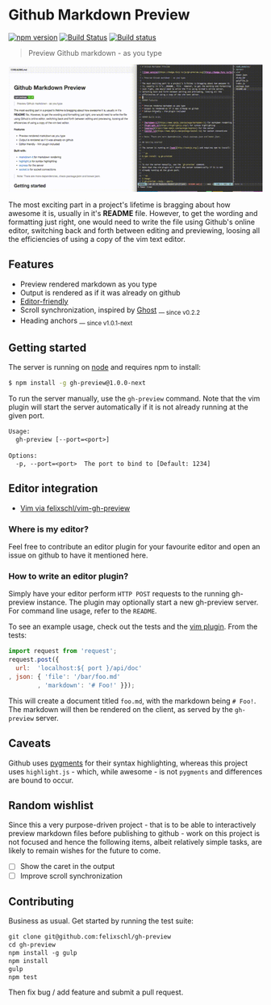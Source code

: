 # Github Markdown Preview

[![npm version](https://badge.fury.io/js/gh-preview.svg)](http://badge.fury.io/js/gh-preview)
[![Build Status](https://travis-ci.org/felixSchl/gh-preview.svg?branch=next)](https://travis-ci.org/felixSchl/gh-preview)
[![Build status](https://ci.appveyor.com/api/projects/status/vycefcrblvr9scok/branch/next?svg=true)](https://ci.appveyor.com/project/felixSchl/gh-preview/branch/next)

> Preview Github markdown - as you type

![preview](https://raw.githubusercontent.com/felixSchl/felixSchl.github.io/master/gh-preview/preview.gif)

The most exciting part in a project's lifetime is bragging about how awesome it
is, usually in it's __README__ file.  However, to get the wording and formatting
just right, one would need to write the file using Github's online editor,
switching back and forth between editing and previewing, loosing all the
efficiencies of using a copy of the vim text editor.

## Features

* Preview rendered markdown as you type
* Output is rendered as if it was already on github
* [Editor-friendly](#editor-integration)
* Scroll synchronization, inspired by [Ghost](https://ghost.org/) <sub>&mdash; since v0.2.2</sub>
* Heading anchors <sub>&mdash; since v1.0.1-next</sub>


## Getting started

The server is running on [node](http://nodejs.org/) and requires npm to install:

```sh
$ npm install -g gh-preview@1.0.0-next
```

To run the server manually, use the `gh-preview` command.
Note that the vim plugin will start the server automatically if it is not
already running at the given port.

```docopt
Usage:
  gh-preview [--port=<port>]

Options:
  -p, --port=<port>  The port to bind to [Default: 1234]
```

## Editor integration

* [Vim via felixschl/vim-gh-preview](https://github.com/felixschl/vim-gh-preview)

### Where is my editor?

Feel free to contribute an editor plugin for your favourite editor and open an
issue on github to have it mentioned here.

### How to write an editor plugin?

Simply have your editor perform `HTTP POST` requests to the running
gh-preview instance. The plugin may optionally start a new gh-preview server.
For command line usage, refer to the `README`.

To see an example usage, check out the tests and the
[vim plugin](https://github.com/felixschl/vim-gh-preview). From the tests:

<a name='how-to'></a>
```javascript
import request from 'request';
request.post({
  url:  'localhost:${ port }/api/doc'
, json: { 'file': '/bar/foo.md'
        , 'markdown': '# Foo!' }});
```

This will create a document titled `foo.md`, with the markdown being
`# Foo!`. The markdown will then be rendered on the client, as served by
the `gh-preview` server.

## Caveats

Github uses [pygments](http://pygments.org/) for their syntax highlighting,
whereas this project uses `highlight.js` - which, while awesome - is not
`pygments` and differences are bound to occur.

## Random wishlist

Since this a very purpose-driven project - that is to be able to interactively
preview markdown files before publishing to github - work on this project is not
focused and hence the following items, albeit relatively simple tasks, are
likely to remain wishes for the future to come.

* [ ] Show the caret in the output
* [ ] Improve scroll synchronization

## Contributing

Business as usual. Get started by running the test suite:

```
git clone git@github.com:felixschl/gh-preview
cd gh-preview
npm install -g gulp
npm install
gulp
npm test
```

Then fix bug / add feature and submit a pull request.
